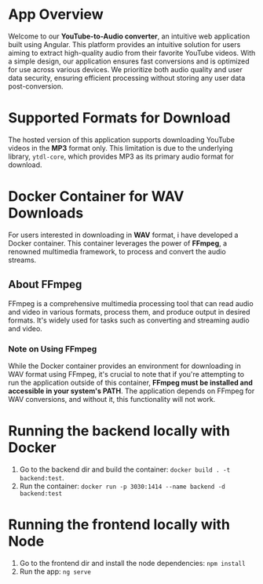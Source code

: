 # App Overview
Welcome to our **YouTube-to-Audio converter**, an intuitive web application built using Angular. This platform provides an intuitive solution for users aiming to extract high-quality audio from their favorite YouTube videos. With a simple design, our application ensures fast conversions and is optimized for use across various devices. We prioritize both audio quality and user data security, ensuring efficient processing without storing any user data post-conversion.
<br/>

# Supported Formats for Download
The hosted version of this application supports downloading YouTube videos in the **MP3** format only. This limitation is due to the underlying library, `ytdl-core`, which provides MP3 as its primary audio format for download.

# Docker Container for WAV Downloads
For users interested in downloading in **WAV** format, i have developed a Docker container. This container leverages the power of **FFmpeg**, a renowned multimedia framework, to process and convert the audio streams.

## About FFmpeg
FFmpeg is a comprehensive multimedia processing tool that can read audio and video in various formats, process them, and produce output in desired formats. It's widely used for tasks such as converting and streaming audio and video.

### Note on Using FFmpeg
While the Docker container provides an environment for downloading in WAV format using FFmpeg, it's crucial to note that if you're attempting to run the application outside of this container, **FFmpeg must be installed and accessible in your system's PATH**. The application depends on FFmpeg for WAV conversions, and without it, this functionality will not work.


# Running the backend locally with Docker
1. Go to the backend dir and build the container: `docker build . -t backend:test`.
2. Run the container: `docker run -p 3030:1414 --name backend -d backend:test`

# Running the frontend locally with Node
1. Go to the frontend dir and install the node dependencies: `npm install`
2. Run the app: `ng serve`